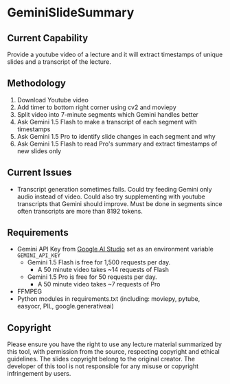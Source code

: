 # GeminiSlideSummary

## Current Capability

Provide a youtube video of a lecture and it will extract timestamps of unique slides and a transcript of the lecture.

## Methodology

1. Download Youtube video
2. Add timer to bottom right corner using cv2 and moviepy
3. Split video into 7-minute segments which Gemini handles better
4. Ask Gemini 1.5 Flash to make a transcript of each segment with timestamps
5. Ask Gemini 1.5 Pro to identify slide changes in each segment and why
6. Ask Gemini 1.5 Flash to read Pro's summary and extract timestamps of new slides only

## Current Issues

- Transcript generation sometimes fails. Could try feeding Gemini only audio instead of video. Could also try supplementing with youtube transcripts that Gemini should improve. Must be done in segments since often transcripts are more than 8192 tokens.

## Requirements

- Gemini API Key from [Google AI Studio](aistudio.google.com) set as an environment variable `GEMINI_API_KEY`
  - Gemini 1.5 Flash is free for 1,500 requests per day.
    - A 50 minute video takes ~14 requests of Flash
  - Gemini 1.5 Pro is free for 50 requests per day.
    - A 50 minute video takes ~7 requests of Pro 
- FFMPEG
- Python modules in requirements.txt (including: moviepy, pytube, easyocr, PIL, google.generativeai)

## Copyright

Please ensure you have the right to use any lecture material summarized by this tool, with permission from the source, respecting copyright and ethical guidelines. The slides copyright belong to the original creator. The developer of this tool is not responsible for any misuse or copyright infringement by users.